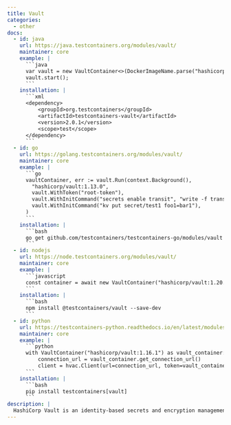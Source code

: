```yaml
---
title: Vault
categories:
  - other
docs:
  - id: java
    url: https://java.testcontainers.org/modules/vault/
    maintainer: core
    example: |
      ```java
      var vault = new VaultContainer<>(DockerImageName.parse("hashicorp/vault:1.13.0"));
      vault.start();
      ```
    installation: |
      ```xml
      <dependency>
          <groupId>org.testcontainers</groupId>
          <artifactId>testcontainers-vault</artifactId>
          <version>2.0.1</version>
          <scope>test</scope>
      </dependency>
      ```
  - id: go
    url: https://golang.testcontainers.org/modules/vault/
    maintainer: core
    example: |
      ```go
      vaultContainer, err := vault.Run(context.Background(),
        "hashicorp/vault:1.13.0",
        vault.WithToken("root-token"),
        vault.WithInitCommand("secrets enable transit", "write -f transit/keys/my-key"),
        vault.WithInitCommand("kv put secret/test1 foo1=bar1"),
      )
      ```
    installation: |
      ```bash
      go get github.com/testcontainers/testcontainers-go/modules/vault
      ```
  - id: nodejs
    url: https://node.testcontainers.org/modules/vault/
    maintainer: core
    example: |
      ```javascript
      const container = await new VaultContainer("hashicorp/vault:1.20.1").withVaultToken(VAULT_TOKEN).start();
      ```
    installation: |
      ```bash
      npm install @testcontainers/vault --save-dev
      ```
  - id: python
    url: https://testcontainers-python.readthedocs.io/en/latest/modules/vault/README.html
    maintainer: core
    example: |
      ```python
      with VaultContainer("hashicorp/vault:1.16.1") as vault_container:
          connection_url = vault_container.get_connection_url()
          client = hvac.Client(url=connection_url, token=vault_container.root_token)
      ```
    installation: |
      ```bash
      pip install testcontainers[vault]
      ```
description: |
  HashiCorp Vault is an identity-based secrets and encryption management system for storing API encryption keys, passwords, and certificates.
---
```

